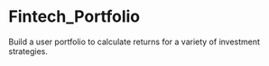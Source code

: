 # Fintech_Portfolio
Build a user portfolio to calculate returns for a variety of investment strategies. 
